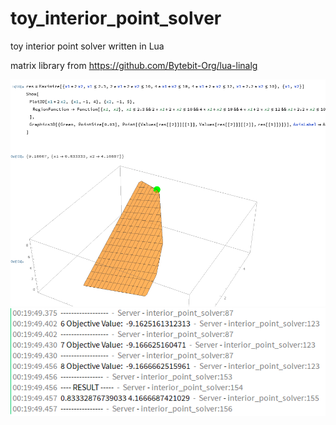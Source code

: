 # toy_interior_point_solver
toy interior point solver written in Lua

matrix library from https://github.com/Bytebit-Org/lua-linalg

![](https://github.com/Jody7/toy_interior_point_solver/raw/main/902bvtp.png)
![](https://github.com/Jody7/toy_interior_point_solver/raw/main/73204c8.png)
